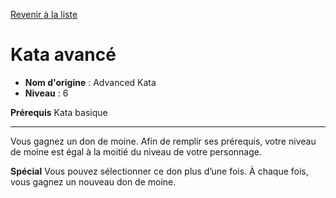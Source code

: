 [Revenir à la liste](list.md)

# Kata avancé

 * **Nom d'origine** : Advanced Kata
 * **Niveau** : 6


<p><strong>Prérequis</strong> Kata basique</p>
<hr>
<p>Vous gagnez un don de moine. Afin de remplir ses prérequis, votre niveau de moine est égal à la moitié du niveau de votre personnage.</p>
<p><strong>Spécial</strong> Vous pouvez sélectionner ce don plus d’une fois. À chaque fois, vous gagnez un nouveau don de moine.</p>